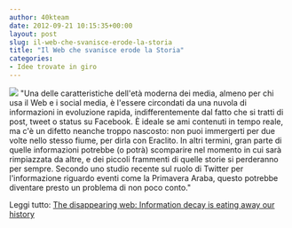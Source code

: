 ```yaml
---
author: 40kteam
date: 2012-09-21 10:15:35+00:00
layout: post
slug: il-web-che-svanisce-erode-la-storia
title: "Il Web che svanisce erode la Storia"
categories:
- Idee trovate in giro
---
```


![](http://40k.it/wp-content/uploads/2012/09/shutterstock_111156467.jpeg) "Una delle caratteristiche dell'età moderna dei media, almeno per chi usa il Web e i social media, è l'essere circondati da una nuvola di informazioni in evoluzione rapida, indifferentemente dal fatto che si tratti di post, tweet o status su Facebook. È ideale se ami contenuti in tempo reale, ma c'è un difetto neanche troppo nascosto: non puoi immergerti per due volte nello stesso fiume, per dirla con Eraclito. In altri termini, gran parte di quelle informazioni potrebbe (o potrà) scomparire nel momento in cui sarà rimpiazzata da altre, e dei piccoli frammenti di quelle storie si perderanno per sempre. Secondo uno studio recente sul ruolo di Twitter per l'informazione riguardo eventi come la Primavera Araba, questo potrebbe diventare presto un problema di non poco conto."

Leggi tutto: [The disappearing web: Information decay is eating away our history](http://gigaom.com/2012/09/19/the-disappearing-web-information-decay-is-eating-away-our-history/?utm_source=feedburner&utm_medium=feed&utm_campaign=Feed%3A+pcorg+%28paidContent%29)
